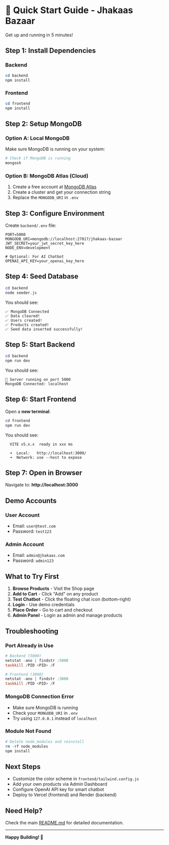 # 🚀 Quick Start Guide - Jhakaas Bazaar

Get up and running in 5 minutes!

## Step 1: Install Dependencies

### Backend
```powershell
cd backend
npm install
```

### Frontend
```powershell
cd frontend
npm install
```

## Step 2: Setup MongoDB

### Option A: Local MongoDB
Make sure MongoDB is running on your system:
```powershell
# Check if MongoDB is running
mongosh
```

### Option B: MongoDB Atlas (Cloud)
1. Create a free account at [MongoDB Atlas](https://www.mongodb.com/cloud/atlas)
2. Create a cluster and get your connection string
3. Replace the `MONGODB_URI` in `.env`

## Step 3: Configure Environment

Create `backend/.env` file:
```env
PORT=5000
MONGODB_URI=mongodb://localhost:27017/jhakaas-bazaar
JWT_SECRET=your_jwt_secret_key_here
NODE_ENV=development

# Optional: For AI Chatbot
OPENAI_API_KEY=your_openai_key_here
```

## Step 4: Seed Database

```powershell
cd backend
node seeder.js
```

You should see:
```
✅ MongoDB Connected
✅ Data cleared!
✅ Users created!
✅ Products created!
✅ Seed data inserted successfully!
```

## Step 5: Start Backend

```powershell
cd backend
npm run dev
```

You should see:
```
🚀 Server running on port 5000
MongoDB Connected: localhost
```

## Step 6: Start Frontend

Open a **new terminal**:
```powershell
cd frontend
npm run dev
```

You should see:
```
  VITE v5.x.x  ready in xxx ms

  ➜  Local:   http://localhost:3000/
  ➜  Network: use --host to expose
```

## Step 7: Open in Browser

Navigate to: **http://localhost:3000**

## Demo Accounts

### User Account
- Email: `user@test.com`
- Password: `test123`

### Admin Account
- Email: `admin@jhakaas.com`
- Password: `admin123`

## What to Try First

1. **Browse Products** - Visit the Shop page
2. **Add to Cart** - Click "Add" on any product
3. **Test Chatbot** - Click the floating chat icon (bottom-right)
4. **Login** - Use demo credentials
5. **Place Order** - Go to cart and checkout
6. **Admin Panel** - Login as admin and manage products

## Troubleshooting

### Port Already in Use
```powershell
# Backend (5000)
netstat -ano | findstr :5000
taskkill /PID <PID> /F

# Frontend (3000)
netstat -ano | findstr :3000
taskkill /PID <PID> /F
```

### MongoDB Connection Error
- Make sure MongoDB is running
- Check your `MONGODB_URI` in `.env`
- Try using `127.0.0.1` instead of `localhost`

### Module Not Found
```powershell
# Delete node_modules and reinstall
rm -rf node_modules
npm install
```

## Next Steps

- Customize the color scheme in `frontend/tailwind.config.js`
- Add your own products via Admin Dashboard
- Configure OpenAI API key for smart chatbot
- Deploy to Vercel (frontend) and Render (backend)

## Need Help?

Check the main [README.md](README.md) for detailed documentation.

---

**Happy Building! 🎉**
